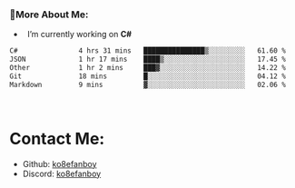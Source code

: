 ### 🧐More About Me:

- &nbsp; I’m currently working on **C#**


<!--START_SECTION:waka-->

```txt
C#               4 hrs 31 mins   ███████████████▒░░░░░░░░░   61.60 %
JSON             1 hr 17 mins    ████▒░░░░░░░░░░░░░░░░░░░░   17.45 %
Other            1 hr 2 mins     ███▓░░░░░░░░░░░░░░░░░░░░░   14.22 %
Git              18 mins         █░░░░░░░░░░░░░░░░░░░░░░░░   04.12 %
Markdown         9 mins          ▓░░░░░░░░░░░░░░░░░░░░░░░░   02.06 %
```

<!--END_SECTION:waka-->

  
<br>




# Contact Me:

- Github: [ko8efanboy](https://github.com/ko8efanboy)
- Discord: [ko8efanboy](https://discordapp.com/users/189527265183268876)
